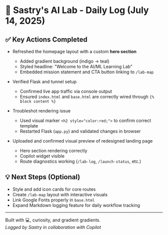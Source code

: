# 🧠 Sastry's AI Lab - Daily Log (July 14, 2025)

## ✅ Key Actions Completed

- Refreshed the homepage layout with a custom **hero section**
  - Added gradient background (indigo → teal)
  - Styled headline: "Welcome to the AI/ML Learning Lab"
  - Embedded mission statement and CTA button linking to `/lab-map`

- Verified Flask and tunnel setup
  - Confirmed live app traffic via console output
  - Ensured `index.html` and `base.html` are correctly wired through `{% block content %}`

- Troubleshot rendering issue
  - Used visual marker `<h2 style="color:red;">` to confirm correct template
  - Restarted Flask (`app.py`) and validated changes in browser

- Uploaded and confirmed visual preview of redesigned landing page
  - Hero section rendering correctly
  - Copilot widget visible
  - Route diagnostics working (`/lab-log`, `/launch-status`, etc.)

## 💡 Next Steps (Optional)

- Style and add icon cards for core routes  
- Create `/lab-map` layout with interactive visuals  
- Link Google Fonts properly in `base.html`  
- Expand Markdown logging feature for daily workflow tracking  

---

Built with 💻, curiosity, and gradient gradients.  
_Logged by Sastry in collaboration with Copilot_

